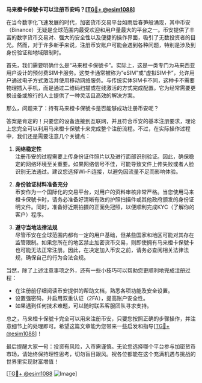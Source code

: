 **马来橙卡保號卡可以注册币安吗？[[TG💪+ @esim1088](https://t.me/s/esim1088)]**

在当今数字化飞速发展的时代，加密货币交易平台如雨后春笋般涌现，其中币安（Binance）无疑是全球范围内最受欢迎和用户量最大的平台之一。币安提供了丰富的数字货币交易对、强大的安全性以及便捷的操作界面，吸引了无数投资者的目光。然而，对于许多新手来说，注册币安账户可能会遇到各种问题，特别是涉及到身份验证和地域限制时。

首先，我们需要明确什么是“马来橙卡保號卡”。实际上，这是一类专门为马来西亚用户设计的预付费SIM卡服务。这类卡通常被称为“eSIM”或“虚拟SIM卡”，允许用户通过电子方式激活并使用移动网络服务。与传统实体SIM卡不同，这种卡不需要物理插入手机，而是通过二维码扫描或在线激活的方式完成配置。它为经常需要更换设备或旅行的人士提供了一种灵活且高效的解决方案。

那么，问题来了：持有马来橙卡保號卡是否能够成功注册币安呢？

答案是肯定的！只要您的设备连接到互联网，并且符合币安的基本注册要求，理论上您完全可以利用马来橙卡保號卡来完成整个注册流程。不过，在实际操作过程中，我们还是需要注意几个关键点：

1. **网络稳定性**  
   注册币安的过程需要上传身份证件照片以及进行面部识别验证。因此，确保稳定的网络环境至关重要。如果网络信号不佳，可能导致文件上传失败或者人脸识别无法通过。建议您选择Wi-Fi连接，以避免因流量不足而影响体验。

2. **身份验证材料准备充分**  
   币安作为一个国际化的交易平台，对用户的资料审核非常严格。当您使用马来橙卡保號卡时，请务必准备好清晰有效的护照扫描件或其他政府颁发的身份证明文件。同时，准备好近期拍摄的正面免冠照，以便顺利完成KYC（了解你的客户）程序。

3. **遵守当地法律法规**  
   尽管币安在全球范围内都有一定的用户基础，但某些国家和地区可能对其存在监管限制。如果您所在的地区禁止加密货币交易，则即使拥有马来橙卡保號卡也可能无法正常注册。因此，在决定加入币安之前，请务必查阅相关法律法规，确保自己的行为合法合规。

当然，除了上述注意事项之外，还有一些小技巧可以帮助您更顺利地完成注册过程：

- 在注册前仔细阅读币安提供的帮助文档，熟悉各项功能及安全设置。
- 设置强密码，并启用双重认证（2FA），提高账户安全性。
- 如果遇到任何技术难题，可以随时联系客服团队寻求支持。

总之，马来橙卡保號卡完全可以用来注册币安，只要您按照正确的步骤操作，并注意细节上的处理即可。希望这篇文章能为您带来一些启发和指导[[TG💪+ @esim1088](https://t.me/s/esim1088)]！

最后提醒大家一句：投资有风险，入市需谨慎。无论您选择哪个平台参与加密货币市场，请始终保持理性思考，切勿盲目跟风。祝各位都能在这个充满机遇与挑战的世界里实现财富增值！

[[TG💪+ @esim1088](https://t.me/s/esim1088) ![Image](https://i.postimg.cc/4NQfJmqS/Snipaste-2025-05-13-00-14-12.png)]